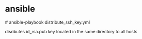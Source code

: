 # ansible

\# ansible-playbook distribute_ssh_key.yml

disributes id_rsa.pub key located in the same directory to all hosts
